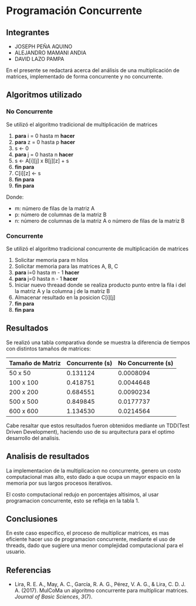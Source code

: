 # Programación Concurrente

## Integrantes

- JOSEPH PEÑA AQUINO
- ALEJANDRO MAMANI ANDIA
- DAVID LAZO PAMPA

En el presente se redactará acerca del análisis de una multiplicación de matrices,
implementado de forma concurrente y no concurrente.

## Algoritmos utilizado

### No Concurrente

Se utilizó el algoritmo tradicional de multiplicación de matrices

1. **para** i = 0 hasta m **hacer**
2. **para** z = 0 hasta p **hacer**
3. s <- 0
4. **para** j = 0 hasta n  **hacer**
5. s <- A\[i][j] x B\[j][z] + s
6. **fin para**
7. C\[i][z] <- s
8. **fin para**
9. **fin para**

Donde:

- m: número de filas de la matriz A
- p: número de columnas de la matriz B
- n: número de columnas de la matriz A o número de filas de la matriz B

### Concurrente

Se utilizó el algoritmo tradicional concurrente de multiplicación de matrices 

1. Solicitar memoria para m hilos
2. Solicitar memoria para las matrices A, B, C
3. **para** i=0 hasta m - 1 **hacer**
4. **para** j=0 hasta n - 1 **hacer**
5. Iniciar nuevo threaad donde se realiza producto punto entre la fila i del la matriz A y la columna j de la matriz B
6. Almacenar resultado en la posicion C\[i][j]
7. **fin para**
8. **fin para**

## Resultados

Se realizó una tabla comparativa donde se muestra la diferencia de tiempos con distintos tamaños de matrices:

| Tamaño de Matriz | Concurrente (s) | No Concurrente (s) |
| ---------------- | --------------- | ------------------ |
| 50 x 50          | 0.131124        | 0.0008094          |
| 100 x 100        | 0.418751        | 0.0044648          |
| 200 x 200        | 0.684551        | 0.0090234          |
| 500 x 500        | 0.849845        | 0.0177737          |
| 600 x 600        | 1.134530        | 0.0214564          |

Cabe resaltar que estos resultados fueron obtenidos mediante un TDD(Test Driven Development),
haciendo uso de su arquitectura para el optimo desarrollo del analisis.

## Analisis de resultados

La implementacion de la multiplicacion no concurrente, genero un costo computacional mas alto,
esto dado a que ocupa un mayor espacio en la memoria por sus largos procesos iterativos.

El costo computacional redujo en porcentajes altisimos, al usar programacion concurrente,
esto se refleja en la tabla 1.



## Conclusiones
En este caso especifico, el proceso de multiplicar matrices, es mas eficiente hacer uso de programacion
concurrente, mediante el uso de threads, dado que sugiere una menor complejidad computacional para el usuario.



## Referencias

- Lira, R. E. A., May, A. C., García, R. A. G., Pérez, V. A. G., & 
  Lira, C. D. J. A. (2017). MulCoMa un algoritmo concurrente para 
  multiplicar matrices. *Journal of Basic Sciences*, *3*(7).
